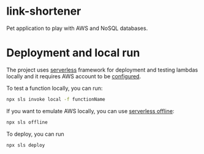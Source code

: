 # link-shortener

Pet application to play with AWS and NoSQL databases.

# Deployment and local run

The project uses [serverless](https://www.serverless.com/) framework for deployment and testing lambdas locally and it requires AWS account to be [configured](https://www.serverless.com/framework/docs/providers/aws/guide/credentials/).

To test a function locally, you can run:

```bash
npx sls invoke local -f functionName
```

If you want to emulate AWS locally, you can use [serverless offline](https://github.com/dherault/serverless-offline):

```bash
npx sls offline
```

To deploy, you can run
```bash
npx sls deploy
```
